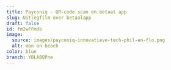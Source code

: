 ```yaml
---
title: Payconiq - QR-code scan en betaal app
slug: Uitlegfilm over betaalapp
draft: false
id: fm2wFFmdb
image:
  source: images/payconiq-innovatieve-tech-phil-en-flo.png
  alt: man on beach
color: blue
branch: YBLABQPne
---
```

